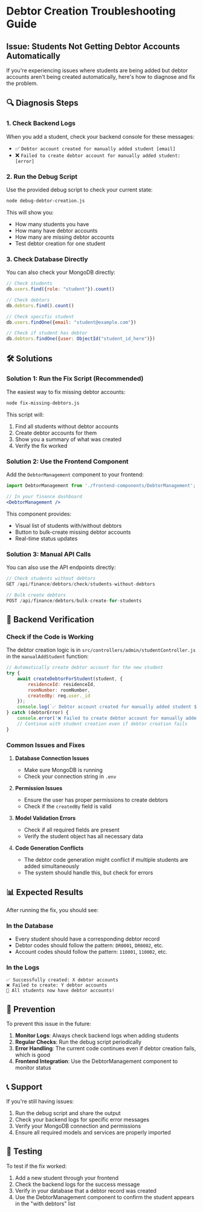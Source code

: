 # Debtor Creation Troubleshooting Guide

## Issue: Students Not Getting Debtor Accounts Automatically

If you're experiencing issues where students are being added but debtor accounts aren't being created automatically, here's how to diagnose and fix the problem.

## 🔍 Diagnosis Steps

### 1. Check Backend Logs
When you add a student, check your backend console for these messages:
- ✅ `Debtor account created for manually added student [email]`
- ❌ `Failed to create debtor account for manually added student: [error]`

### 2. Run the Debug Script
Use the provided debug script to check your current state:

```bash
node debug-debtor-creation.js
```

This will show you:
- How many students you have
- How many have debtor accounts
- How many are missing debtor accounts
- Test debtor creation for one student

### 3. Check Database Directly
You can also check your MongoDB directly:

```javascript
// Check students
db.users.find({role: "student"}).count()

// Check debtors
db.debtors.find().count()

// Check specific student
db.users.findOne({email: "student@example.com"})

// Check if student has debtor
db.debtors.findOne({user: ObjectId("student_id_here")})
```

## 🛠️ Solutions

### Solution 1: Run the Fix Script (Recommended)
The easiest way to fix missing debtor accounts:

```bash
node fix-missing-debtors.js
```

This script will:
1. Find all students without debtor accounts
2. Create debtor accounts for them
3. Show you a summary of what was created
4. Verify the fix worked

### Solution 2: Use the Frontend Component
Add the `DebtorManagement` component to your frontend:

```jsx
import DebtorManagement from './frontend-components/DebtorManagement';

// In your finance dashboard
<DebtorManagement />
```

This component provides:
- Visual list of students with/without debtors
- Button to bulk-create missing debtor accounts
- Real-time status updates

### Solution 3: Manual API Calls
You can also use the API endpoints directly:

```javascript
// Check students without debtors
GET /api/finance/debtors/check/students-without-debtors

// Bulk create debtors
POST /api/finance/debtors/bulk-create-for-students
```

## 🔧 Backend Verification

### Check if the Code is Working
The debtor creation logic is in `src/controllers/admin/studentController.js` in the `manualAddStudent` function:

```javascript
// Automatically create debtor account for the new student
try {
    await createDebtorForStudent(student, {
        residenceId: residenceId,
        roomNumber: roomNumber,
        createdBy: req.user._id
    });
    console.log(`✅ Debtor account created for manually added student ${student.email}`);
} catch (debtorError) {
    console.error('❌ Failed to create debtor account for manually added student:', debtorError);
    // Continue with student creation even if debtor creation fails
}
```

### Common Issues and Fixes

1. **Database Connection Issues**
   - Make sure MongoDB is running
   - Check your connection string in `.env`

2. **Permission Issues**
   - Ensure the user has proper permissions to create debtors
   - Check if the `createdBy` field is valid

3. **Model Validation Errors**
   - Check if all required fields are present
   - Verify the student object has all necessary data

4. **Code Generation Conflicts**
   - The debtor code generation might conflict if multiple students are added simultaneously
   - The system should handle this, but check for errors

## 📊 Expected Results

After running the fix, you should see:

### In the Database
- Every student should have a corresponding debtor record
- Debtor codes should follow the pattern: `DR0001`, `DR0002`, etc.
- Account codes should follow the pattern: `110001`, `110002`, etc.

### In the Logs
```
✅ Successfully created: X debtor accounts
❌ Failed to create: Y debtor accounts
🎉 All students now have debtor accounts!
```

## 🚀 Prevention

To prevent this issue in the future:

1. **Monitor Logs**: Always check backend logs when adding students
2. **Regular Checks**: Run the debug script periodically
3. **Error Handling**: The current code continues even if debtor creation fails, which is good
4. **Frontend Integration**: Use the DebtorManagement component to monitor status

## 📞 Support

If you're still having issues:

1. Run the debug script and share the output
2. Check your backend logs for specific error messages
3. Verify your MongoDB connection and permissions
4. Ensure all required models and services are properly imported

## 🔄 Testing

To test if the fix worked:

1. Add a new student through your frontend
2. Check the backend logs for the success message
3. Verify in your database that a debtor record was created
4. Use the DebtorManagement component to confirm the student appears in the "with debtors" list 